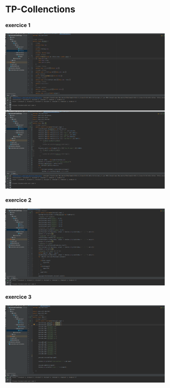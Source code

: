 # TP-Collenctions

<h3>exercice 1</h3>

<img src="./Produit.png" />
<img src="./main exercice1.png" />
<h3>exercice 2</h3>

<img src="./hashnote.png" />
<h3>exercice 3</h3>

<img src="./exercice3.png" />
